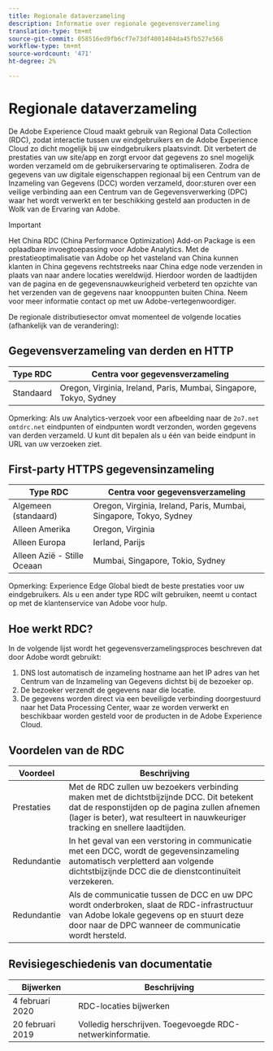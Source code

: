 ```yaml
---
title: Regionale dataverzameling
description: Informatie over regionale gegevensverzameling
translation-type: tm+mt
source-git-commit: 058516ed9fb6cf7e73df4001404da45fb527e568
workflow-type: tm+mt
source-wordcount: '471'
ht-degree: 2%

---
```



# Regionale dataverzameling

De Adobe Experience Cloud maakt gebruik van Regional Data Collection (RDC), zodat interactie tussen uw eindgebruikers en de Adobe Experience Cloud zo dicht mogelijk bij uw eindgebruikers plaatsvindt. Dit verbetert de prestaties van uw site/app en zorgt ervoor dat gegevens zo snel mogelijk worden verzameld om de gebruikerservaring te optimaliseren. Zodra de gegevens van uw digitale eigenschappen regionaal bij een Centrum van de Inzameling van Gegevens (DCC) worden verzameld, door:sturen over een veilige verbinding aan een Centrum van de Gegevensverwerking (DPC) waar het wordt verwerkt en ter beschikking gesteld aan producten in de Wolk van de Ervaring van Adobe.

>[!IMPORTANT]
>
>Het China RDC (China Performance Optimization) Add-on Package is een oplaadbare invoegtoepassing voor Adobe Analytics. Met de prestatieoptimalisatie van Adobe op het vasteland van China kunnen klanten in China gegevens rechtstreeks naar China edge node verzenden in plaats van naar andere locaties wereldwijd. Hierdoor worden de laadtijden van de pagina en de gegevensnauwkeurigheid verbeterd ten opzichte van het verzenden van de gegevens naar knooppunten buiten China. Neem voor meer informatie contact op met uw Adobe-vertegenwoordiger.

De regionale distributiesector omvat momenteel de volgende locaties (afhankelijk van de verandering):

## Gegevensverzameling van derden en HTTP

| Type RDC | Centra voor gegevensverzameling |
|---------------------|-------------------|
| Standaard | Oregon, Virginia, Ireland, Paris, Mumbai, Singapore, Tokyo, Sydney |

Opmerking: Als uw Analytics-verzoek voor een afbeelding naar de `2o7.net` `omtdrc.net` eindpunten of eindpunten wordt verzonden, worden gegevens van derden verzameld. U kunt dit bepalen als u één van beide eindpunt in URL van uw verzoeken ziet.

## First-party HTTPS gegevensinzameling

| Type RDC | Centra voor gegevensverzameling |
|---------------------|-------------------|
| Algemeen (standaard) | Oregon, Virginia, Ireland, Paris, Mumbai, Singapore, Tokyo, Sydney |
| Alleen Amerika | Oregon, Virginia |
| Alleen Europa | Ierland, Parijs |
| Alleen Azië - Stille Oceaan | Mumbai, Singapore, Tokio, Sydney |

Opmerking: Experience Edge Global biedt de beste prestaties voor uw eindgebruikers.  Als u een ander type RDC wilt gebruiken, neemt u contact op met de klantenservice van Adobe voor hulp.

## Hoe werkt RDC?

In de volgende lijst wordt het gegevensverzamelingsproces beschreven dat door Adobe wordt gebruikt:

1. DNS lost automatisch de inzameling hostname aan het IP adres van het Centrum van de Inzameling van Gegevens dichtst bij de bezoeker op.
1. De bezoeker verzendt de gegevens naar die locatie.
1. De gegevens worden direct via een beveiligde verbinding doorgestuurd naar het Data Processing Center, waar ze worden verwerkt en beschikbaar worden gesteld voor de producten in de Adobe Experience Cloud.

## Voordelen van de RDC

| Voordeel | Beschrijving |
|---------|-----------|
| Prestaties | Met de RDC zullen uw bezoekers verbinding maken met de dichtstbijzijnde DCC. Dit betekent dat de responstijden op de pagina zullen afnemen (lager is beter), wat resulteert in nauwkeuriger tracking en snellere laadtijden. |
| Redundantie | In het geval van een verstoring in communicatie met een DCC, wordt de gegevensinzameling automatisch verpletterd aan volgende dichtstbijzijnde DCC die de dienstcontinuïteit verzekeren. |
| Redundantie | Als de communicatie tussen de DCC en uw DPC wordt onderbroken, slaat de RDC-infrastructuur van Adobe lokale gegevens op en stuurt deze door naar de DPC wanneer de communicatie wordt hersteld. |

## Revisiegeschiedenis van documentatie

| Bijwerken | Beschrijving |
|--------|---------|
| 4 februari 2020 | RDC-locaties bijwerken |
| 20 februari 2019 | Volledig herschrijven. Toegevoegde RDC-netwerkinformatie. |
